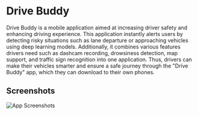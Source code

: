 # Drive Buddy

Drive Buddy is a mobile application aimed at increasing driver safety and enhancing driving experience. 
This application instantly alerts users by detecting risky situations such as lane departure or approaching vehicles 
using deep learning models. Additionally, it combines various features drivers need such as dashcam recording, 
drowsiness detection, map support, and traffic sign recognition into one application. Thus, drivers can make their 
vehicles smarter and ensure a safe journey through the "Drive Buddy" app, which they can download to their own phones.

## Screenshots

![App Screenshots](./app/src/main/assets/mockupscreens.png)
